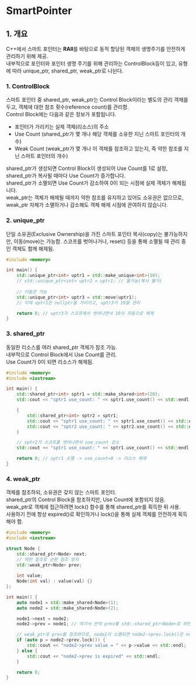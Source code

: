 # SmartPointer
  
## 1. 개요
C++에서 스마트 포인터는 **RAII**를 바탕으로 동적 할당된 객체의 생명주기를 안전하게 관리하기 위해 제공.   
내부적으로 포인터와 포인터 생명 주기를 위해 관리하는 ControlBlock등이 있고, 유형에 따라 unique_ptr, shared_ptr, weak_ptr로 나뉜다.   

### 1. ControlBlock   
스마트 포인터 중 shared_ptr, weak_ptr는 Control Block이라는 별도의 관리 객체를 두고, 객체에 대한 참조 횟수(reference count)를 관리함.   
Control Block에는 다음과 같은 정보가 포함됩니다.   
- 포인터가 가리키는 실제 객체(리소스)의 주소   
- Use Count  (shared_ptr가 몇 개나 해당 객체를 소유한 지닌 스마트 포인터의 개수)   
- Weak Count (weak_ptr가 몇 개나 이 객체를 참조하고 있는지, 즉 약한 참조를 지닌 스마트 포인터의 개수)   

shared_ptr가 생성되면 Control Block이 생성되어 Use Count를 1로 설정, shared_ptr가 복사될 때마다 Use Count가 증가합니다.   
shared_ptr가 소멸되면 Use Count가 감소하여 0이 되는 시점에 실제 객체가 해제됩니다.   
weak_ptr는 객체가 해제될 때까지 약한 참조를 유지하고 있어도 소유권은 없으므로, weak_ptr 자체가 소멸하거나 감소해도 객체 해제 시점에 관여하지 않습니다.   


### 2. unique_ptr   
단일 소유권(Exclusive Ownership)을 가진 스마트 포인터
복사(copy)는 불가능하지만, 이동(move)는 가능함.
스코프를 벗어나거나, reset() 등을 통해 소멸될 때 관리 중인 객체도 함께 해제됨.

```cpp
#include <memory>

int main() {
    std::unique_ptr<int> uptr1 = std::make_unique<int>(10);
    // std::unique_ptr<int> uptr2 = uptr1; // 불가능(복사 불가)
    
    // 이동은 가능
    std::unique_ptr<int> uptr3 = std::move(uptr1);
    // 이제 uptr1은 nullptr을 가리키고, uptr3가 10을 관리

    return 0; // uptr3가 스코프에서 벗어나면서 10이 자동으로 해제
}
```

### 3. shared_ptr   
동일한 리소스를 여러 shared_ptr 객체가 참조 가능.   
내부적으로 Control Block에서 Use Count를 관리.   
Use Count가 0이 되면 리소스가 해제됨.
```cpp
#include <memory>
#include <iostream>

int main() {
    std::shared_ptr<int> sptr1 = std::make_shared<int>(20);
    std::cout << "sptr1 use_count: " << sptr1.use_count() << std::endl; // 1

    {
        std::shared_ptr<int> sptr2 = sptr1;
        std::cout << "sptr1 use_count: " << sptr1.use_count() << std::endl; // 2
        std::cout << "sptr2 use_count: " << sptr2.use_count() << std::endl; // 2
    }

    // sptr2가 스코프를 벗어나면서 use_count 감소
    std::cout << "sptr1 use_count: " << sptr1.use_count() << std::endl; // 1

    return 0; // sptr1 소멸 -> use_count=0 -> 리소스 해제
}
```



### 4. weak_ptr   
객체를 참조하되, 소유권은 갖지 않는 스마트 포인터.   
shared_ptr의 Control Block을 참조하지만, Use Count에 포함되지 않음.   
weak_ptr로 객체에 접근하려면 lock() 함수를 통해 shared_ptr를 획득한 뒤 사용.   
사용하기 전에 항상 expired()로 확인하거나 lock()을 통해 실제 객체를 안전하게 획득해야 함.   

```cpp
#include <memory>
#include <iostream>

struct Node {
    std::shared_ptr<Node> next;
    // 약한 참조로 순환 참조 방지
    std::weak_ptr<Node> prev;
    
    int value;
    Node(int val) : value(val) {}
};

int main() {
    auto node1 = std::make_shared<Node>(1);
    auto node2 = std::make_shared<Node>(2);

    node1->next = node2;
    node2->prev = node1; // 여기서 만약 prev를 std::shared_ptr<Node>로 하면 순환 참조 발생!

    // weak_ptr로 prev를 참조하므로, node1이 소멸되면 node2->prev.lock()은 nullptr을 반환
    if (auto p = node2->prev.lock()) {
        std::cout << "node2->prev value = " << p->value << std::endl;
    } else {
        std::cout << "node2->prev is expired" << std::endl;
    }

    return 0;
}
```
